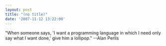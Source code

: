 ```yaml
---
layout: post
title: "(no title)"
date: '2007-11-12 13:22:00'
---
```


"When someone says, 'I want a programming language in which I need only say what I want done,' give him a lollipop." --Alan Perlis